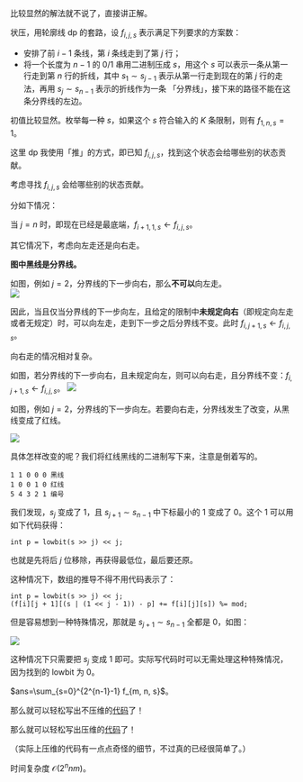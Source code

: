 比较显然的解法就不说了，直接讲正解。

状压，用轮廓线 dp 的套路，设 $f_{i, j, s}$ 表示满足下列要求的方案数：

- 安排了前 $i-1$ 条线，第 $i$ 条线走到了第 $j$ 行；
- 将一个长度为 $n-1$ 的 $0/1$ 串用二进制压成 $s$，用这个 $s$ 可以表示一条从第一行走到第 $n$ 行的折线，其中 $s_1\sim s_{j-1}$ 表示从第一行走到现在的第 $j$ 行的走法，再用  $s_j\sim s_{n-1}$ 表示的折线作为一条 「分界线」，接下来的路径不能在这条分界线的左边。

初值比较显然。枚举每一种 $s$，如果这个 $s$ 符合输入的 $K$ 条限制，则有 $f_{1, n, s} = 1$。

这里 dp 我使用「推」的方式，即已知 $f_{i, j, s}$，找到这个状态会给哪些别的状态贡献。

考虑寻找 $f_{i, j, s}$ 会给哪些别的状态贡献。

分如下情况：

当 $j=n$ 时，即现在已经是最底端，$f_{i+1,1,s}\gets f_{i, j,s}$。

其它情况下，考虑向左走还是向右走。

**图中黑线是分界线。**

如图，例如 $j=2$，分界线的下一步向右，那么**不可以**向左走。  
![](https://s1.ax1x.com/2023/08/04/pPF5Y2n.png)

因此，当且仅当分界线的下一步向左，且给定的限制中**未规定向右**（即规定向左走或者无规定）时，可以向左走，走到下一步之后分界线不变。此时 $f_{i,j+1,s}\gets f_{i, j, s}$。

向右走的情况相对复杂。

如图，若分界线的下一步向右，且未规定向左，则可以向右走，且分界线不变：$f_{i,j+1,s}\gets f_{i, j, s}$。
![](https://s1.ax1x.com/2023/08/04/pPF5arV.png)

如图，例如 $j=2$，分界线的下一步向左。若要向右走，分界线发生了改变，从黑线变成了红线。

![](https://s1.ax1x.com/2023/08/04/pPF5UK0.png)

具体怎样改变的呢？我们将红线黑线的二进制写下来，注意是倒着写的。

```
1 1 0 0 0 黑线
1 0 0 1 0 红线
5 4 3 2 1 编号
```

我们发现，$s_{j}$ 变成了 $1$，且 $s_{j+1}\sim s_{n-1}$ 中下标最小的 $1$ 变成了 $0$。这个 $1$ 可以用如下代码获得：

```
int p = lowbit(s >> j) << j;
```

也就是先将后 $j$ 位移除，再获得最低位，最后要还原。

这种情况下，数组的推导不得不用代码表示了：

```
int p = lowbit(s >> j) << j;
(f[i][j + 1][(s | (1 << j - 1)) - p] += f[i][j][s]) %= mod;
```

但是容易想到一种特殊情况，那就是 $s_{j+1}\sim s_{n-1}$ 全都是 $0$，如图：

![](https://s1.ax1x.com/2023/08/04/pPF5tvq.png)

这种情况下只需要把 $s_{j}$ 变成 $1$ 即可。实际写代码时可以无需处理这种特殊情况，因为找到的 lowbit 为 $0$。

$ans=\sum_{s=0}^{2^{n-1}-1} f_{m, n, s}$。

那么就可以轻松写出不压维的[代码](https://atcoder.jp/contests/agc017/submissions/44223453)了！

那么就可以轻松写出压维的[代码](https://atcoder.jp/contests/agc017/submissions/44223758)了！

（实际上压维的代码有一点点奇怪的细节，不过真的已经很简单了。）

时间复杂度 $\mathcal O(2^{n} nm)$。